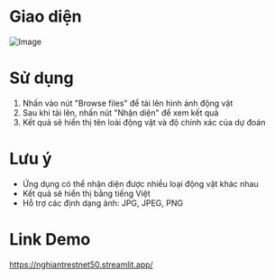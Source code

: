 # Giao diện
![Image](https://github.com/user-attachments/assets/defd1b73-4377-43a1-80e4-261071484878)

# Sử dụng

1. Nhấn vào nút "Browse files" để tải lên hình ảnh động vật
2. Sau khi tải lên, nhấn nút "Nhận diện" để xem kết quả
3. Kết quả sẽ hiển thị tên loài động vật và độ chính xác của dự đoán

# Lưu ý

- Ứng dụng có thể nhận diện được nhiều loại động vật khác nhau
- Kết quả sẽ hiển thị bằng tiếng Việt
- Hỗ trợ các định dạng ảnh: JPG, JPEG, PNG

# Link Demo
https://nghiantrestnet50.streamlit.app/
